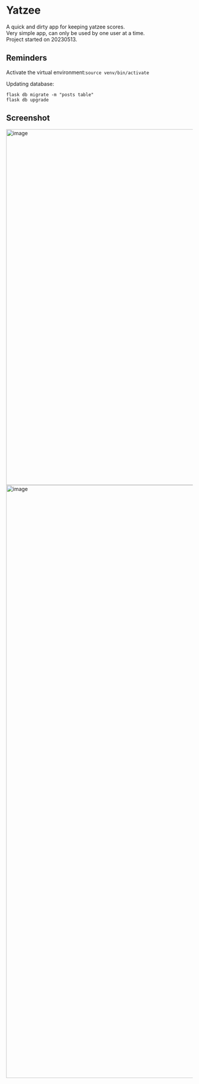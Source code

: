 # Yatzee
A quick and dirty app for keeping yatzee scores. 
<br>Very simple app, can only be used by one user at a time. 
<br>Project started on 20230513. 

## Reminders
Activate the virtual environment:`source venv/bin/activate` 

Updating database:
```
flask db migrate -m "posts table"
flask db upgrade
```

## Screenshot

<img width="527" height="960" alt="image" src="https://github.com/user-attachments/assets/fbe7d22b-18ef-48eb-8a03-f07063a1ae83" />
<img width="713" height="1600" alt="image" src="https://github.com/user-attachments/assets/39d38182-3bad-484a-9e72-897f8a40f59b" />

